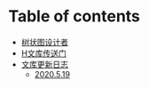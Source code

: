 # Table of contents

* [树状图设计者](README.md)
* [H文库传送门](http://pan.phantom-sea-limited.ltd/)
* [文库更新日志](data/README.md)
  * [2020.5.19](data/2020.5.15.md)


